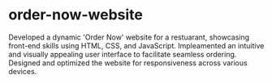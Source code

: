 # order-now-website
Developed a dynamic 'Order Now' website for a restuarant, showcasing front-end skills using HTML, CSS, and JavaScript.                                             Impleamented an intuitive and visually appealing user interface to facilitate seamless ordering. Designed and optimized the website for responsiveness across various devices.
